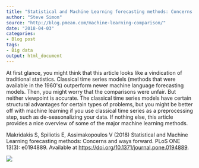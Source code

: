 ```yaml
---
title: "Statistical and Machine Learning forecasting methods: Concerns and ways forward"
author: "Steve Simon"
source: "http://blog.pmean.com/machine-learning-comparison/"
date: "2018-04-03"
categories:
- Blog post
tags:
- Big data
output: html_document
---
```


At first glance, you might think that this article looks like a
vindication of traditional statistics. Classical time series models
(methods that were available in the 1960's) outperform newer machine
language forecasting models. Then, you might worry that the comparisons
were unfair. But neither viewpoint is accurate. The classical time
series models have certain structural advantages for certain types of
problems, but you might be better off with machine learning if you use
classical time series as a preprocessing step, such as de-seasonalizing
your data. If nothing else, this article provides a nice overview of
some of the major machine learning methods.

<!---More--->

Makridakis S, Spiliotis E, Assimakopoulos V (2018) Statistical and
Machine Learning forecasting methods: Concerns and ways forward. PLoS
ONE 13(3): e0194889. Available at
<https://doi.org/10.1371/journal.pone.0194889>.

![](http://www.pmean.com/new-images/18/machine-learning-comparison01.png)




